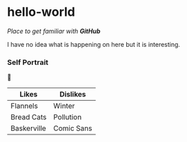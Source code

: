# hello-world

_Place to get familiar with **GitHub**_

I have no idea what is happening on here but it is interesting.

### Self Portrait

:whale:

Likes | Dislikes
----- | --------
Flannels|Winter
Bread Cats|Pollution
Baskerville|Comic Sans

